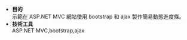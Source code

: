 * __目的__  
示範在 ASP.NET MVC 網站使用 bootstrap 和 ajax 製作簡易動態進度條。
* __技術工具__  
ASP.NET MVC,bootstrap,ajax
